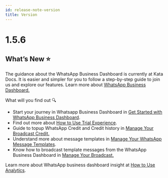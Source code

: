 ```yaml
---
id: release-note-version
title: Version
---
```


# 1.5.6

## What’s New ⭐️

The guidance about the WhatsApp Business Dashboard is currently at Kata Docs. It is easier and simpler for you to follow a step-by-step guide to join us and explore our features. Learn more about [WhatsApp Business Dashboard.](/business-dashboard/introduction)

What will you find out 🔍

-   Start your journey in Whatsapp Business Dashboard in [Get Started with WhatsApp Business Dashboard](/business-dashboard/get-started).
-   Find out more about [How to Use Trial Experience](/business-dashboard/how-to-use-trial).
-   Guide to topup WhatsApp Credit and Credit history in [Manage Your Broadcast Credit.](/business-dashboard/manage-wa-credit)
-   Understand more about message templates in [Manage Your WhatsApp Message Templates](/business-dashboard/whatsapp-message-templates).
-   Know how to broadcast template messages from the WhatsApp Business Dashboard in [Manage Your Broadcast.](/business-dashboard/manage-broadcast)

Learn more about WhatsApp business dashboard insight at [How to Use Analytics](/business-dashboard/use-analytics).
